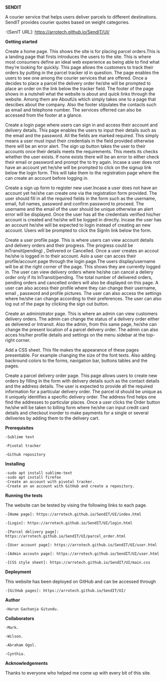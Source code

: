 **SENDIT** 


A courier service that helps users deliver parcels to different destinations. SendIT provides courier quotes based on weight categories.

 -[SenIT URL]: https://arrotech.github.io/SendIT/UI/


**Getting started**




Create a home page. This shows the site is for placing parcel orders.This is a landing page that firsts introduces the users to the site. This is where most consumers define an ideal web experience as being able to find what they’re looking for quickly. This page allows the customers to track their orders by putting in the parcel tracker id in question. The page enables the users to see one among the courier services that are offered. Once a decides to place a parcel the delivery order he/she will be prompted to place an order on the link below the tracker field. The footer of the page shows in a nutshell what the website is about and quick links through the website. Among them are AboutUs which simply takes one to a page that descibes about the company. Also the footer stipulates the contacts such as email and telephone number. The services offerred can also be accessed from the footer at a glance.



Create a login page where users can sign in and access their account and delivery details. This page enables the users to input their details such as the email and the password. All the fields are marked required. This simply means a user must input their credentials in the field provided otherwise there will be an error alert. The sign up button takes the user to their accounts once their details meets the requirements. This meets its checks whether the user exists. If none exists there will be an error to either check their email or password and prompt the to try again. Incase a user does not have an account yet he/she will be prompted to click on the signup link below the login form. This will take them to the registration page where the can create an account before logging in. 




Create a sign up form to register new user.Incase a user does not have an account yet he/she can create one via the registration form provided. The user should fill in all the required fields in the form such as the username, email, full names, password and confirm password to proceed. The username and the email of the user should be unique otherwise an alert error will be displayed. Once the user has all the credentials verified his/her account is created and he/she will be logged in directly. Incase the user has an account he/she will be expected to login instead of creating an new account. Users will be prompted to click the SignIn link below the form. 





Create a user profile page. This is where users can view account details and delivery orders and their progress. The progress could be InTransit(pending) , Delivered or Cancelled. Once a user creates an accout he/she is logged in to their account. Aslo a user can acces their profile/account page through the login page.The users display/username will be at the right corner of the page. This shows they are currently logged in. The user can view delivery orders where he/she can cancel a deliery order only if its InTransit/pending. The total number of delivered orders, pending orders and cancelled orders will also be displayed on this page. A user can also access their profile where they can change their username, email , password and profile pictures. The user can also access the settings where he/she can change according to their preferences. The user can also log out of the page by clicking the sign out button. 



Create an administrator page. This is where an admin can view customers delivery orders. The admin can change the status of a delivery order either as delivered or Intransit. Also the admin, from this same page, he/she can change the present location of a parcel delivery order. The admin can also acces his/her profile details and settings on the menu sidebar at the top-right corner.





Add a CSS sheet. This file makes the appearance of these pages presentable. For example changing the size of the font texts. Also adding backround colors to the forms, navigation bar, buttons tables and the pages. 





Create a parcel delivery order page. This page allows users to create new orders by filling in the form with delivery details such as the contact details and the address details. The user is expected to provide all the required information for a particular delivery order. The parcel id should be unique as it uniquely identifies a specific delivery order. The address find helps one find the addresses to particular places. Once a user clicks the Order button he/she will be taken to billing form where he/she can input credit card details and checkout inorder to make payments for a single or several deliveries by adding them to the delivery cart. 


**Prerequisites**


    -Sublime text

    -Pivotal tracker

    -Github repository


**Installing**


    -sudo apt install sublime-text
    -sudo apt install firefox
    -Create an account with pivotal tracker.
    -Create an an account with GitHub and create a repository.

**Running the tests**


The website can be tested by vising the following links to each page.

    -[Home page]: https://arrotech.github.io/SendIT/UI/index.html

    -[Login]: https://arrotech.github.io/SendIT/UI/login.html

    -[Parcel delivery page]: https://arrotech.github.io/SendIT/UI/parcel_order.html

    -[User account page]: https://arrotech.github.io/SendIT/UI/user.html

    -[Admin accoutn page]: https://arrotech.github.io/SendIT/UI/user.html

    -[CSS style sheet]: https://arrotech.github.io/SendIT/UI/main.css



**Deployment**


This website has been deployed on GitHub and can be accessed through 

    -[GitHub pages]: https://arrotech.github.io/SendIT/UI/

**Author**


    -Harun Gachanja Gitundu.

**Collaborators**


    -Mark.

    -Wilson.

    -Abraham Ogol.

    -Cynthia.

**Acknowledgements**


Thanks to everyone who helped me come up with every bit of this site.




